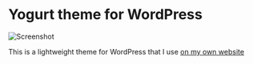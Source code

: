 Yogurt theme for WordPress
==========================

![Screenshot][1]

This is a lightweight theme for WordPress that I use [on my own website][2]

[1]: http://www.zybnet.com/images/zybnet-yogurt-screenshot.png
[2]: http://www.zybnet.com
